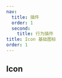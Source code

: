 ```yaml
---
nav:
  title: 插件
  order: 1
  second:
    title: 行为插件
title: Icon 基础图标
order: 1
---
```


## Icon

<code src="./demos/index.tsx" ></code>
